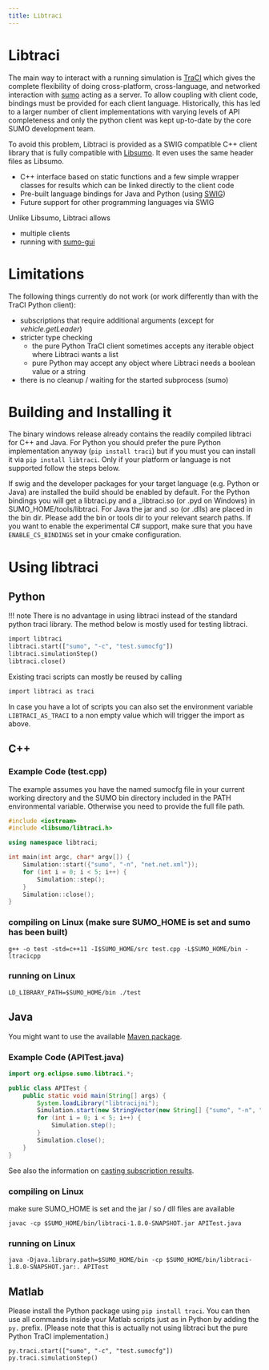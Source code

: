 ```yaml
---
title: Libtraci
---
```


# Libtraci

The main way to interact with a running simulation is
[TraCI](TraCI.md) which gives the complete flexibility of doing
cross-platform, cross-language, and networked interaction with
[sumo](sumo.md) acting as a server.
To allow coupling with client code, bindings must be provided for each client
language. Historically, this has led to a larger number of client
implementations with varying levels of API completeness and only the python
client was kept up-to-date by the core SUMO development team.

To avoid this problem, Libtraci is provided as a SWIG compatible C++ client
library that is fully compatible with [Libsumo](Libsumo.md). It even uses the
same header files as Libsumo.

- C++ interface based on static functions and a few simple wrapper
  classes for results which can be linked directly to the client code
- Pre-built language bindings for Java and Python (using
  [SWIG](https://www.swig.org/))
- Future support for other programming languages via SWIG

Unlike Libsumo, Libtraci allows

- multiple clients
- running with [sumo-gui](sumo-gui.md)

# Limitations

The following things currently do not work (or work differently than with the TraCI Python client):

- subscriptions that require additional arguments (except for *vehicle.getLeader*)
- stricter type checking
  - the pure Python TraCI client sometimes accepts any iterable object where Libtraci wants a list
  - pure Python may accept any object where Libtraci needs a boolean value or a string
- there is no cleanup / waiting for the started subprocess (sumo)

# Building and Installing it

The binary windows release already contains the readily compiled libtraci
for C++ and Java. For Python you should prefer the pure Python implementation
anyway (`pip install traci`) but if you must you can install it via `pip install libtraci`.
Only if your platform or language is not supported follow the steps below.

If swig and the developer packages for your target language (e.g. Python or Java)
are installed the build should be enabled by default.
For the Python bindings you will get a libtraci.py and a
_libtraci.so (or .pyd on Windows) in SUMO_HOME/tools/libtraci.
For Java the jar and .so (or .dlls) are placed in the bin dir.
Please add the bin or tools dir to your relevant search paths.
If you want to enable the experimental C# support, make sure that
you have `ENABLE_CS_BINDINGS` set in your cmake configuration.

# Using libtraci

## Python

!!! note
    There is no advantage in using libtraci instead of the standard python traci
    library. The method below is mostly used for testing libtraci.

```py
import libtraci
libtraci.start(["sumo", "-c", "test.sumocfg"])
libtraci.simulationStep()
libtraci.close()
```

Existing traci scripts can mostly be reused by calling

```py
import libtraci as traci
```

In case you have a lot of scripts you can also set the environment
variable `LIBTRACI_AS_TRACI` to a non empty value which will trigger the
import as above.

## C++

### Example Code (test.cpp)

The example assumes you have the named sumocfg file in your current working directory and the SUMO bin directory included
in the PATH environmental variable. Otherwise you need to provide the full file path.

```cpp
#include <iostream>
#include <libsumo/libtraci.h>

using namespace libtraci;

int main(int argc, char* argv[]) {
    Simulation::start({"sumo", "-n", "net.net.xml"});
    for (int i = 0; i < 5; i++) {
        Simulation::step();
    }
    Simulation::close();
}
```

### compiling on Linux (make sure SUMO_HOME is set and sumo has been built)

```
g++ -o test -std=c++11 -I$SUMO_HOME/src test.cpp -L$SUMO_HOME/bin -ltracicpp
```

### running on Linux

```
LD_LIBRARY_PATH=$SUMO_HOME/bin ./test
```

## Java

You might want to use the available [Maven package](Developer/Maven.md).

### Example Code (APITest.java)

```java
import org.eclipse.sumo.libtraci.*;

public class APITest {
    public static void main(String[] args) {
        System.loadLibrary("libtracijni");
        Simulation.start(new StringVector(new String[] {"sumo", "-n", "net.net.xml"}));
        for (int i = 0; i < 5; i++) {
            Simulation.step();
        }
        Simulation.close();
    }
}
```

See also the information on [casting subscription results](Libsumo.md#casting_subscription_results).

### compiling on Linux

make sure SUMO_HOME is set and the jar / so / dll files are available

```
javac -cp $SUMO_HOME/bin/libtraci-1.8.0-SNAPSHOT.jar APITest.java
```

### running on Linux

```
java -Djava.library.path=$SUMO_HOME/bin -cp $SUMO_HOME/bin/libtraci-1.8.0-SNAPSHOT.jar:. APITest
```

## Matlab

Please install the Python package using `pip install traci`. You can then use all commands inside your Matlab scripts
just as in Python by adding the `py.` prefix. (Please note that this is actually not using libtraci but the pure Python TraCI
implementation.)

```
py.traci.start(["sumo", "-c", "test.sumocfg"])
py.traci.simulationStep()
```
